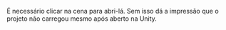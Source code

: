 É necessário clicar na cena para abri-lá.
Sem isso dá a impressão que o projeto não carregou mesmo após aberto na Unity.